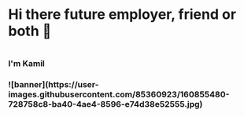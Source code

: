 <h1> Hi there future employer, friend or both 👋 <h1>
<h3>I'm Kamil<h3>
![banner](https://user-images.githubusercontent.com/85360923/160855480-728758c8-ba40-4ae4-8596-e74d38e52555.jpg)


<!--
**KamilMicota42/KamilMicota42** is a ✨ _special_ ✨ repository because its `README.md` (this file) appears on your GitHub profile.

Here are some ideas to get you started:

- 🔭 I’m currently working on ...
- 🌱 I’m currently learning ...
- 👯 I’m looking to collaborate on ...
- 🤔 I’m looking for help with ...
- 💬 Ask me about ...
- 📫 How to reach me: ...
- 😄 Pronouns: ...
- ⚡ Fun fact: ...
-->

